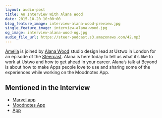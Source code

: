```yaml
---
layout: audio-post
title: An Interview With Alana Wood
date: 2015-10-20 10:00:00
blog_feature_image: interview-alana-wood-preview.jpg
single_feature_image: interview-alana-wood.jpg
og_image: interview-alana-wood-og.jpg
audio_file_url: https://steer-podcast.s3.amazonaws.com/42.mp3
---
```


[Amelia](@ameliahumfress) is joined by [Alana Wood](@missalanawood) studio design lead at Ustwo in London for an episode of the [Steercast](podcast.steer.me). Alana is here today to tell us what it’s like to work at Ustwo and how to get ahead in your career. Alana’s talk at Beyond is about how to make Apps people love to use and sharing some of the experiences while working on the Moodnotes App.

## Mentioned in the Interview
- [Marvel app](https://marvelapp.com/)
- [Moodnotes App](https://itunes.apple.com/us/app/moodnotes-thought-journal/id1019230398?mt=8)
- [App](https://itunes.apple.com/us/app/pause-relaxation-at-your-fingertip/id991764216?mt=8)
